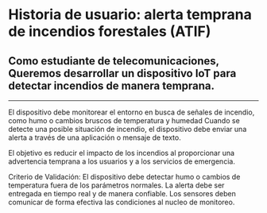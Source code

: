 # Historia de usuario: alerta temprana de incendios forestales (ATIF)

## Como estudiante de telecomunicaciones, Queremos desarrollar un dispositivo IoT para detectar incendios de manera temprana.  
---  
El dispositivo debe monitorear el entorno en busca de señales de incendio, como humo o cambios bruscos de temperatura y humedad 
Cuando se detecte una posible situación de incendio, el dispositivo debe enviar una alerta a través de una aplicación o mensaje de texto.

El objetivo es reducir el impacto de los incendios al proporcionar una advertencia temprana a los usuarios y a los servicios de emergencia.

Criterio de Validación:
El dispositivo debe detectar humo o cambios de temperatura fuera de los parámetros normales.
La alerta debe ser entregada en tiempo real y de manera confiable.
Los sensores deben comunicar de forma efectiva las condiciones al nucleo de monitoreo.
